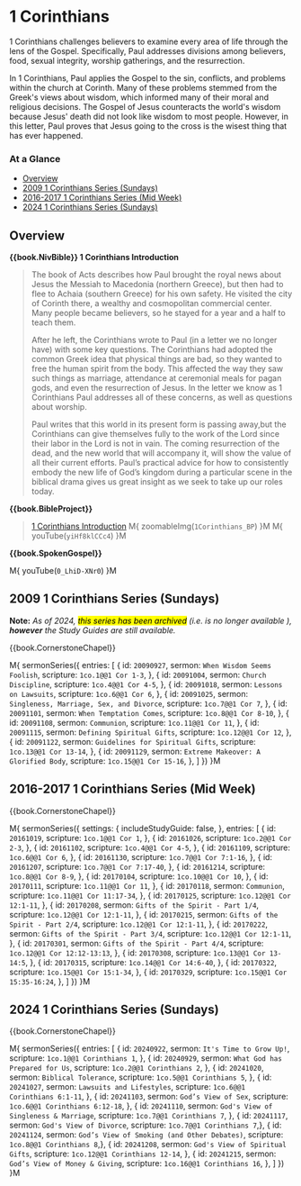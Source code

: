 # 1 Corinthians

1 Corinthians challenges believers to examine every area of life
through the lens of the Gospel. Specifically, Paul addresses divisions
among believers, food, sexual integrity, worship gatherings, and the
resurrection.

In 1 Corinthians, Paul applies the Gospel to the sin, conflicts, and
problems within the church at Corinth.  Many of these problems stemmed
from the Greek's views about wisdom, which informed many of their
moral and religious decisions. The Gospel of Jesus counteracts the
world's wisdom because Jesus' death did not look like wisdom to most
people. However, in this letter, Paul proves that Jesus going to the
cross is the wisest thing that has ever happened.


### At a Glance

- [Overview](#overview)
- [2009 1 Corinthians Series (Sundays)](#2009-1-corinthians-series-sundays)
- [2016-2017 1 Corinthians Series (Mid Week)](#2016-2017-1-corinthians-series-mid-week)
- [2024 1 Corinthians Series (Sundays)](#2024-1-corinthians-series-sundays)


## Overview

**{{book.NivBible}} 1 Corinthians Introduction**

> The book of Acts describes how Paul brought the royal news about Jesus
> the Messiah to Macedonia (northern Greece), but then had to flee to
> Achaia (southern Greece) for his own safety. He visited the city of
> Corinth there, a wealthy and cosmopolitan commercial center. Many
> people became believers, so he stayed for a year and a half to teach
> them.
> 
> After he left, the Corinthians wrote to Paul (in a letter we no longer
> have) with some key questions. The Corinthians had adopted the common
> Greek idea that physical things are bad, so they wanted to free the
> human spirit from the body. This affected the way they saw such things
> as marriage, attendance at ceremonial meals for pagan gods, and even
> the resurrection of Jesus. In the letter we know as 1 Corinthians Paul
> addresses all of these concerns, as well as questions about worship.
> 
> Paul writes that this world in its present form is passing away,but
> the Corinthians can give themselves fully to the work of the Lord
> since their labor in the Lord is not in vain. The coming resurrection
> of the dead, and the new world that will accompany it, will show the
> value of all their current efforts. Paul’s practical advice for how to
> consistently embody the new life of God’s kingdom during a particular
> scene in the biblical drama gives us great insight as we seek to take
> up our roles today.


**{{book.BibleProject}}**

> [1 Corinthians Introduction](https://bibleproject.com/explore/video/1-corinthians/)
M{ zoomableImg(`1Corinthians_BP`) }M
M{ youTube(`yiHf8klCCc4`) }M


**{{book.SpokenGospel}}**

M{ youTube(`0_LhiD-XNr0`) }M


## 2009 1 Corinthians Series (Sundays)

**Note:** _As of 2024, <mark>this series has been archived</mark>
(i.e. is no longer available ), **however** the Study Guides are still
available._

{{book.CornerstoneChapel}}

M{ sermonSeries({
  entries: [
    { id: `20090927`, sermon: `When Wisdom Seems Foolish`,              scripture: `1co.1@@1 Cor 1-3`,    },
    { id: `20091004`, sermon: `Church Discipline`,                      scripture: `1co.4@@1 Cor 4-5`,    },
    { id: `20091018`, sermon: `Lessons on Lawsuits`,                    scripture: `1co.6@@1 Cor 6`,      },
    { id: `20091025`, sermon: `Singleness, Marriage, Sex, and Divorce`, scripture: `1co.7@@1 Cor 7`,      },
    { id: `20091101`, sermon: `When Temptation Comes`,                  scripture: `1co.8@@1 Cor 8-10`,   },
    { id: `20091108`, sermon: `Communion`,                              scripture: `1co.11@@1 Cor 11`,    },
    { id: `20091115`, sermon: `Defining Spiritual Gifts`,               scripture: `1co.12@@1 Cor 12`,    },
    { id: `20091122`, sermon: `Guidelines for Spiritual Gifts`,         scripture: `1co.13@@1 Cor 13-14`, },
    { id: `20091129`, sermon: `Extreme Makeover: A Glorified Body`,     scripture: `1co.15@@1 Cor 15-16`, },
  ]
}) }M


## 2016-2017 1 Corinthians Series (Mid Week)

{{book.CornerstoneChapel}}

M{ sermonSeries({
  settings: {
    includeStudyGuide: false,
  },
  entries: [
    { id: `20161019`,                                           scripture: `1co.1@@1 Cor 1`,             },
    { id: `20161026`,                                           scripture: `1co.2@@1 Cor 2-3`,           },
    { id: `20161102`,                                           scripture: `1co.4@@1 Cor 4-5`,           },
    { id: `20161109`,                                           scripture: `1co.6@@1 Cor 6`,             },
    { id: `20161130`,                                           scripture: `1co.7@@1 Cor 7:1-16`,        },
    { id: `20161207`,                                           scripture: `1co.7@@1 Cor 7:17-40`,       },
    { id: `20161214`,                                           scripture: `1co.8@@1 Cor 8-9`,           },
    { id: `20170104`,                                           scripture: `1co.10@@1 Cor 10`,           },
    { id: `20170111`,                                           scripture: `1co.11@@1 Cor 11`,           },
    { id: `20170118`, sermon: `Communion`,                      scripture: `1co.11@@1 Cor 11:17-34`,     },
    { id: `20170125`,                                           scripture: `1co.12@@1 Cor 12:1-11`,      },
    { id: `20170208`, sermon: `Gifts of the Spirit - Part 1/4`, scripture: `1co.12@@1 Cor 12:1-11`,      },
    { id: `20170215`, sermon: `Gifts of the Spirit - Part 2/4`, scripture: `1co.12@@1 Cor 12:1-11`,      },
    { id: `20170222`, sermon: `Gifts of the Spirit - Part 3/4`, scripture: `1co.12@@1 Cor 12:1-11`,      },
    { id: `20170301`, sermon: `Gifts of the Spirit - Part 4/4`, scripture: `1co.12@@1 Cor 12:12-13:13`,  },
    { id: `20170308`,                                           scripture: `1co.13@@1 Cor 13-14:5`,      },
    { id: `20170315`,                                           scripture: `1co.14@@1 Cor 14:6-40`,      },
    { id: `20170322`,                                           scripture: `1co.15@@1 Cor 15:1-34`,      },
    { id: `20170329`,                                           scripture: `1co.15@@1 Cor 15:35-16:24`,  },
  ]
}) }M


## 2024 1 Corinthians Series (Sundays)

{{book.CornerstoneChapel}}

M{ sermonSeries({
  entries: [
    { id: `20240922`, sermon: `It's Time to Grow Up!`,               scripture: `1co.1@@1 Corinthians 1`,       },
    { id: `20240929`, sermon: `What God has Prepared for Us`,        scripture: `1co.2@@1 Corinthians 2`,       },
    { id: `20241020`, sermon: `Biblical Tolerance`,                  scripture: `1co.5@@1 Corinthians 5`,       },
    { id: `20241027`, sermon: `Lawsuits and Lifestyles`,             scripture: `1co.6@@1 Corinthians 6:1-11`,  },
    { id: `20241103`, sermon: `God’s View of Sex`,                   scripture: `1co.6@@1 Corinthians 6:12-18`, },
    { id: `20241110`, sermon: `God's View of Singleness & Marriage`, scripture: `1co.7@@1 Corinthians 7`,       },
    { id: `20241117`, sermon: `God's View of Divorce`,                      scripture: `1co.7@@1 Corinthians 7`,},
    { id: `20241124`, sermon: `God’s View of Smoking (and Other Debates)`,  scripture: `1co.8@@1 Corinthians 8`,},
    { id: `20241208`, sermon: `God's View of Spiritual Gifts`,              scripture: `1co.12@@1 Corinthians 12-14`, },
    { id: `20241215`, sermon: `God’s View of Money & Giving`,               scripture: `1co.16@@1 Corinthians 16`,    },
  ]
}) }M
